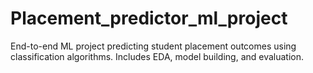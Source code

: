 # Placement_predictor_ml_project
End-to-end ML project predicting student placement outcomes using classification algorithms. Includes EDA, model building, and evaluation.
